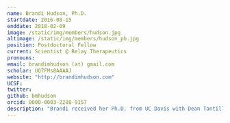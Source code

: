 ```yaml
---
name: Brandi Hudson, Ph.D.
startdate: 2016-08-15
enddate: 2018-02-09
image: /static/img/members/hudson.jpg
altimage: /static/img/members/hudson_pb.jpg
position: Postdoctoral Fellow
current: Scientist @ Relay Therapeutics
pronouns:
email: brandimhudson (at) gmail.com
scholar: UQ7FMs8AAAAJ
website: "http://brandimhudson.com"
UCSF:
twitter:
github: bmhudson
orcid: 0000-0003-2288-9157
description: "Brandi received her Ph.D. from UC Davis with Dean Tantillo, where she applied computational chemistry to explain complex reaction mechanisms, conformation-activity relationships of potential pharmaceuticals, and non-covalent interactions in small organic molecules. In the Fraser lab,  she will use computational and experimental techniques to develop methods to account for conformational ligand heterogeneity and allosteric binding sites."
---
```

